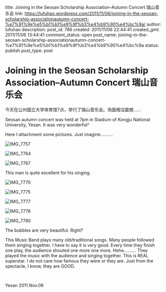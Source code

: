title: Joining in the Seosan Scholarship Association–Autumn Concert 瑞山音乐会
link: https://lufuhao.wordpress.com/2011/11/06/joining-in-the-seosan-scholarship-associationautumn-concert-%e7%91%9e%e5%b1%b1%e9%9f%b3%e4%b9%90%e4%bc%9a/
author: lufuhao
description: 
post_id: 786
created: 2011/11/06 22:44:41
created_gmt: 2011/11/06 13:44:41
comment_status: open
post_name: joining-in-the-seosan-scholarship-associationautumn-concert-%e7%91%9e%e5%b1%b1%e9%9f%b3%e4%b9%90%e4%bc%9a
status: publish
post_type: post

# Joining in the Seosan Scholarship Association–Autumn Concert 瑞山音乐会

今天在公州国立大学体育馆7点，举行了瑞山音乐会。场面相当震撼……

Seosan autumn concert was held at 7pm in Stadium of Kongju National University, Yesan. It was very wonderful^

Here I attachment some pictures. Just imagine……….

![IMG_7757](http://lufuhao.files.wordpress.com/2011/11/img_7757_thumb.jpg)

![IMG_7764](http://lufuhao.files.wordpress.com/2011/11/img_7764_thumb.jpg)

![IMG_7767](http://lufuhao.files.wordpress.com/2011/11/img_7767_thumb.jpg)

This man is quite excellent for his singing.

![IMG_7770](http://lufuhao.files.wordpress.com/2011/11/img_7770_thumb.jpg)

![IMG_7775](http://lufuhao.files.wordpress.com/2011/11/img_7775_thumb.jpg)

![IMG_7777](http://lufuhao.files.wordpress.com/2011/11/img_7777_thumb.jpg)

![IMG_7778](http://lufuhao.files.wordpress.com/2011/11/img_7778_thumb.jpg)

![IMG_7780](http://lufuhao.files.wordpress.com/2011/11/img_7780_thumb.jpg)

The bubbles are very beautiful. Right?

This Music Band plays many old/traditional songs. Many people followed them singing together. I have to say it is very good. Every time they finish one play, the audience shouted one more one more. Hehe………. They played the music with the audience and singing together. This is REAL superstar. I do not care how famous they were or they are. Just from the spectacle, I know, they are GOOD.

 

Yesan 2011.Nov.06